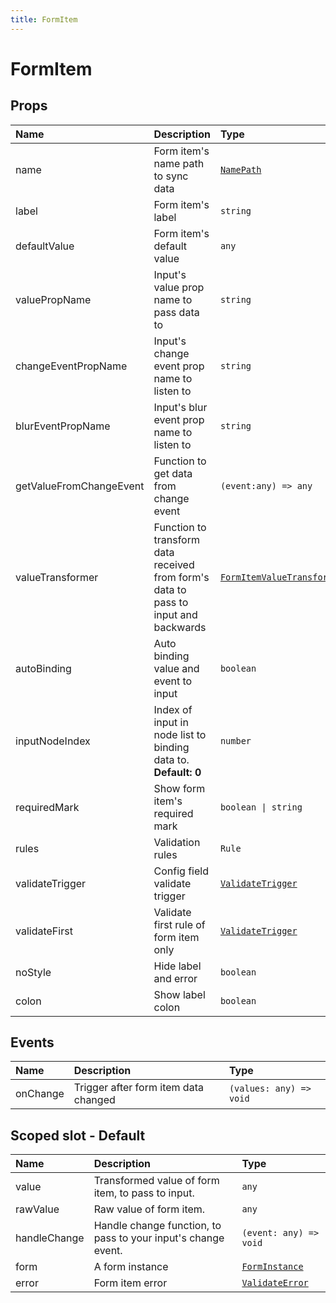 ```yaml
---
title: FormItem
---
```


# FormItem

## Props

| Name                    | Description                                                                         | Type                                                                                       |
| :---------------------- | :---------------------------------------------------------------------------------- | :----------------------------------------------------------------------------------------- |
| name                    | Form item's name path to sync data                                                  | [`NamePath`](/api-reference/types/form-item.html#namepath)                                 |
| label                   | Form item's label                                                                   | `string`                                                                                   |
| defaultValue            | Form item's default value                                                           | `any`                                                                                      |
| valuePropName           | Input's value prop name to pass data to                                             | `string`                                                                                   |
| changeEventPropName     | Input's change event prop name to listen to                                         | `string`                                                                                   |
| blurEventPropName       | Input's blur event prop name to listen to                                           | `string`                                                                                   |
| getValueFromChangeEvent | Function to get data from change event                                              | `(event:any) => any`                                                                       |
| valueTransformer        | Function to transform data received from form's data to pass to input and backwards | [`FormItemValueTransformer`](/api-reference/types/form-item.html#formitemvaluetransformer) |
| autoBinding             | Auto binding value and event to input                                               | `boolean`                                                                                  |
| inputNodeIndex          | Index of input in node list to binding data to. **Default: 0**                      | `number`                                                                                   |
| requiredMark            | Show form item's required mark                                                      | `boolean \| string`                                                                        |
| rules                   | Validation rules                                                                    | `Rule`                                                                                     |
| validateTrigger         | Config field validate trigger                                                       | [`ValidateTrigger`](/api-reference/types/validation.html#general)                          |
| validateFirst           | Validate first rule of form item only                                               | [`ValidateTrigger`](/api-reference/types/validation.html#general)                          |
| noStyle                 | Hide label and error                                                                | `boolean`                                                                                  |
| colon                   | Show label colon                                                                    | `boolean`                                                                                  |

## Events

| Name     | Description                          | Type                    |
| :------- | :----------------------------------- | :---------------------- |
| onChange | Trigger after form item data changed | `(values: any) => void` |

## Scoped slot - Default

| Name         | Description                                                   | Type                                                            |
| :----------- | :------------------------------------------------------------ | :-------------------------------------------------------------- |
| value        | Transformed value of form item, to pass to input.             | `any`                                                           |
| rawValue     | Raw value of form item.                                       | `any`                                                           |
| handleChange | Handle change function, to pass to your input's change event. | `(event: any) => void`                                          |
| form         | A form instance                                               | [`FormInstance`](/api-reference/types/form.html#forminstance)   |
| error        | Form item error                                               | [`ValidateError`](/api-reference/types/validation.html#general) |
